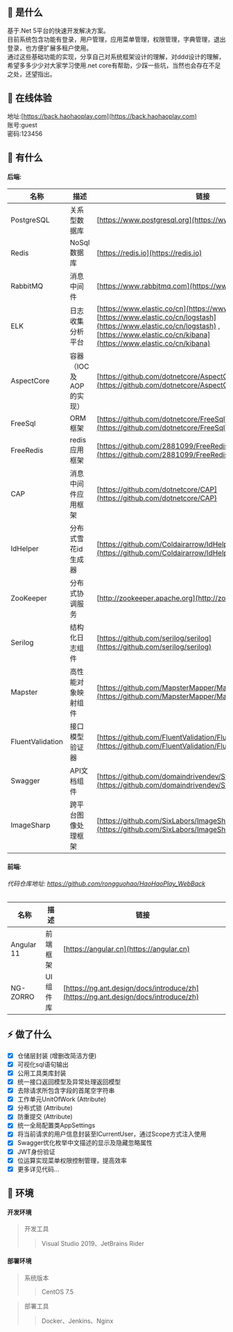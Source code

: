 ## 🍄 是什么

基于.Net 5平台的快速开发解决方案。  
目前系统包含功能有登录，用户管理，应用菜单管理，权限管理，字典管理，退出登录，也方便扩展多租户使用。  
通过这些基础功能的实现，分享自己对系统框架设计的理解，对ddd设计的理解，希望多多少少对大家学习使用.net core有帮助，少踩一些坑，当然也会存在不足之处，还望指出。

## 🍿 在线体验
地址:[https://back.haohaoplay.com](https://back.haohaoplay.com)  
账号:guest  
密码:123456  

## 🥗 有什么
#### 后端:
名称 | 描述 | 链接
----|------|----
PostgreSQL | 关系型数据库 | [https://www.postgresql.org](https://www.postgresql.org)
Redis | NoSql数据库 | [https://redis.io](https://redis.io)
RabbitMQ | 消息中间件 | [https://www.rabbitmq.com](https://www.rabbitmq.com)
ELK | 日志收集分析平台 | [https://www.elastic.co/cn](https://www.elastic.co/cn/) , [https://www.elastic.co/cn/logstash](https://www.elastic.co/cn/logstash) , [https://www.elastic.co/cn/kibana](https://www.elastic.co/cn/kibana)
AspectCore | 容器（IOC及AOP的实现）| [https://github.com/dotnetcore/AspectCore-Framework](https://github.com/dotnetcore/AspectCore-Framework)
FreeSql | ORM框架 | [https://github.com/dotnetcore/FreeSql](https://github.com/dotnetcore/FreeSql)
FreeRedis | redis应用框架 | [https://github.com/2881099/FreeRedis](https://github.com/2881099/FreeRedis)
CAP | 消息中间件应用框架 | [https://github.com/dotnetcore/CAP](https://github.com/dotnetcore/CAP)
IdHelper | 分布式雪花id生成器 | [https://github.com/Coldairarrow/IdHelper](https://github.com/Coldairarrow/IdHelper)
ZooKeeper | 分布式协调服务 | [http://zookeeper.apache.org](http://zookeeper.apache.org)
Serilog | 结构化日志组件 | [https://github.com/serilog/serilog](https://github.com/serilog/serilog)
Mapster | 高性能对象映射组件 | [https://github.com/MapsterMapper/Mapster](https://github.com/MapsterMapper/Mapster)
FluentValidation | 接口模型验证器 | [https://github.com/FluentValidation/FluentValidation](https://github.com/FluentValidation/FluentValidation)
Swagger | API文档组件 | [https://github.com/domaindrivendev/Swashbuckle.AspNetCore](https://github.com/domaindrivendev/Swashbuckle.AspNetCore)
ImageSharp | 跨平台图像处理框架 | [https://github.com/SixLabors/ImageSharp](https://github.com/SixLabors/ImageSharp)

#### 前端:
###### 代码仓库地址: https://github.com/rongguohao/HaoHaoPlay_WebBack
名称 | 描述 | 链接
----|------|----
Angular 11 | 前端框架 | [https://angular.cn](https://angular.cn)
NG-ZORRO | UI 组件库 | [https://ng.ant.design/docs/introduce/zh](https://ng.ant.design/docs/introduce/zh)

## ⚡ 做了什么
- [x] 仓储层封装 (增删改简洁方便)
- [x] 可视化sql语句输出
- [x] 公用工具类库封装
- [x] 统一接口返回模型及异常处理返回模型
- [x] 去除请求所包含字段的首尾空字符串  
- [x] 工作单元UnitOfWork (Attribute)
- [x] 分布式锁 (Attribute)
- [x] 防重提交 (Attribute)
- [x] 统一全局配置类AppSettings
- [x] 将当前请求的用户信息封装至ICurrentUser，通过Scope方式注入使用
- [x] Swagger优化枚举中文描述的显示及隐藏忽略属性
- [x] JWT身份验证
- [x] 位运算实现菜单权限控制管理，提高效率
- [x] 更多详见代码...

## 🥪 环境

#### 开发环境
> 开发工具
>
> > Visual Studio 2019、JetBrains Rider

#### 部署环境
> 系统版本
>
> > CentOS 7.5  

> 部署工具  
>
> > Docker、Jenkins、Nginx
